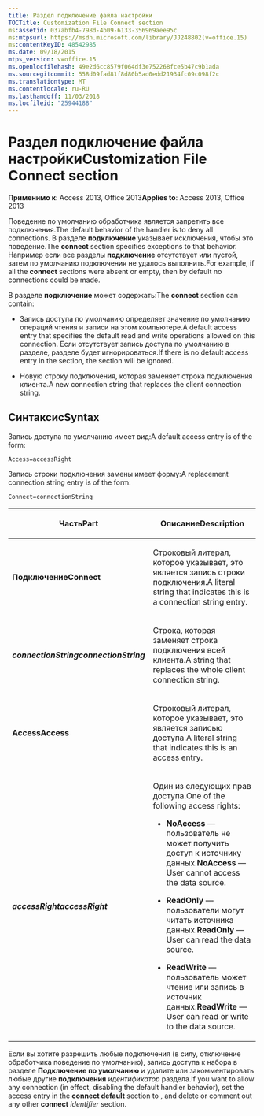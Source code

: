 ```yaml
---
title: Раздел подключение файла настройки
TOCTitle: Customization File Connect section
ms:assetid: 037abfb4-798d-4b09-6133-356969aee95c
ms:mtpsurl: https://msdn.microsoft.com/library/JJ248802(v=office.15)
ms:contentKeyID: 48542985
ms.date: 09/18/2015
mtps_version: v=office.15
ms.openlocfilehash: 49e2d6cc8579f064df3e752268fce5b47c9b1ada
ms.sourcegitcommit: 558d09fad81f8d80b5ad0edd21934fc09c098f2c
ms.translationtype: MT
ms.contentlocale: ru-RU
ms.lasthandoff: 11/03/2018
ms.locfileid: "25944188"
---
```

# <a name="customization-file-connect-section"></a><span data-ttu-id="2c72d-102">Раздел подключение файла настройки</span><span class="sxs-lookup"><span data-stu-id="2c72d-102">Customization File Connect section</span></span>

<span data-ttu-id="2c72d-103">**Применимо к**: Access 2013, Office 2013</span><span class="sxs-lookup"><span data-stu-id="2c72d-103">**Applies to**: Access 2013, Office 2013</span></span>

<span data-ttu-id="2c72d-104">Поведение по умолчанию обработчика является запретить все подключения.</span><span class="sxs-lookup"><span data-stu-id="2c72d-104">The default behavior of the handler is to deny all connections.</span></span> <span data-ttu-id="2c72d-105">В разделе **подключение** указывает исключения, чтобы это поведение.</span><span class="sxs-lookup"><span data-stu-id="2c72d-105">The **connect** section specifies exceptions to that behavior.</span></span> <span data-ttu-id="2c72d-106">Например если все разделы **подключение** отсутствует или пустой, затем по умолчанию подключения не удалось выполнить.</span><span class="sxs-lookup"><span data-stu-id="2c72d-106">For example, if all the **connect** sections were absent or empty, then by default no connections could be made.</span></span>

<span data-ttu-id="2c72d-107">В разделе **подключение** может содержать:</span><span class="sxs-lookup"><span data-stu-id="2c72d-107">The **connect** section can contain:</span></span>

- <span data-ttu-id="2c72d-108">Запись доступа по умолчанию определяет значение по умолчанию операций чтения и записи на этом компьютере.</span><span class="sxs-lookup"><span data-stu-id="2c72d-108">A default access entry that specifies the default read and write operations allowed on this connection.</span></span> <span data-ttu-id="2c72d-109">Если отсутствует запись доступа по умолчанию в разделе, разделе будет игнорироваться.</span><span class="sxs-lookup"><span data-stu-id="2c72d-109">If there is no default access entry in the section, the section will be ignored.</span></span>

- <span data-ttu-id="2c72d-110">Новую строку подключения, которая заменяет строка подключения клиента.</span><span class="sxs-lookup"><span data-stu-id="2c72d-110">A new connection string that replaces the client connection string.</span></span>

## <a name="syntax"></a><span data-ttu-id="2c72d-111">Синтаксис</span><span class="sxs-lookup"><span data-stu-id="2c72d-111">Syntax</span></span>

<span data-ttu-id="2c72d-112">Запись доступа по умолчанию имеет вид:</span><span class="sxs-lookup"><span data-stu-id="2c72d-112">A default access entry is of the form:</span></span>

`Access=accessRight`

<span data-ttu-id="2c72d-113">Запись строки подключения замены имеет форму:</span><span class="sxs-lookup"><span data-stu-id="2c72d-113">A replacement connection string entry is of the form:</span></span>

`Connect=connectionString`

<table>
<colgroup>
<col style="width: 50%" />
<col style="width: 50%" />
</colgroup>
<thead>
<tr class="header">
<th><p><span data-ttu-id="2c72d-114">Часть</span><span class="sxs-lookup"><span data-stu-id="2c72d-114">Part</span></span></p></th>
<th><p><span data-ttu-id="2c72d-115">Описание</span><span class="sxs-lookup"><span data-stu-id="2c72d-115">Description</span></span></p></th>
</tr>
</thead>
<tbody>
<tr class="odd">
<td><p><span data-ttu-id="2c72d-116"><strong>Подключение</strong></span><span class="sxs-lookup"><span data-stu-id="2c72d-116"><strong>Connect</strong></span></span></p></td>
<td><p><span data-ttu-id="2c72d-117">Строковый литерал, которое указывает, это является запись строки подключения.</span><span class="sxs-lookup"><span data-stu-id="2c72d-117">A literal string that indicates this is a connection string entry.</span></span></p></td>
</tr>
<tr class="even">
<td><p><span data-ttu-id="2c72d-118"><strong><em>connectionString</em></strong></span><span class="sxs-lookup"><span data-stu-id="2c72d-118"><strong><em>connectionString</em></strong></span></span></p></td>
<td><p><span data-ttu-id="2c72d-119">Строка, которая заменяет строка подключения всей клиента.</span><span class="sxs-lookup"><span data-stu-id="2c72d-119">A string that replaces the whole client connection string.</span></span></p></td>
</tr>
<tr class="odd">
<td><p><span data-ttu-id="2c72d-120"><strong>Access</strong></span><span class="sxs-lookup"><span data-stu-id="2c72d-120"><strong>Access</strong></span></span></p></td>
<td><p><span data-ttu-id="2c72d-121">Строковый литерал, которое указывает, это является записью доступа.</span><span class="sxs-lookup"><span data-stu-id="2c72d-121">A literal string that indicates this is an access entry.</span></span></p></td>
</tr>
<tr class="even">
<td><p><span data-ttu-id="2c72d-122"><strong><em>accessRight</em></strong></span><span class="sxs-lookup"><span data-stu-id="2c72d-122"><strong><em>accessRight</em></strong></span></span></p></td>
<td><p><span data-ttu-id="2c72d-123">Один из следующих прав доступа.</span><span class="sxs-lookup"><span data-stu-id="2c72d-123">One of the following access rights:</span></span></p>
<p></p>
<ul>
<li><p><span data-ttu-id="2c72d-124"><strong>NoAccess</strong> — пользователь не может получить доступ к источнику данных.</span><span class="sxs-lookup"><span data-stu-id="2c72d-124"><strong>NoAccess</strong> — User cannot access the data source.</span></span></p></li>
<li><p><span data-ttu-id="2c72d-125"><strong>ReadOnly</strong> — пользователи могут читать источника данных.</span><span class="sxs-lookup"><span data-stu-id="2c72d-125"><strong>ReadOnly</strong> — User can read the data source.</span></span></p></li>
<li><p><span data-ttu-id="2c72d-126"><strong>ReadWrite</strong> — пользователь может чтение или запись в источник данных.</span><span class="sxs-lookup"><span data-stu-id="2c72d-126"><strong>ReadWrite</strong> — User can read or write to the data source.</span></span></p></li>
</ul>
<p></p></td>
</tr>
</tbody>
</table>


<span data-ttu-id="2c72d-127">Если вы хотите разрешить любые подключения (в силу, отключение обработчика поведение по умолчанию), запись доступа к набора в разделе **Подключение по умолчанию** и удалите или закомментировать любые другие **подключения** *идентификатор* раздела.</span><span class="sxs-lookup"><span data-stu-id="2c72d-127">If you want to allow any connection (in effect, disabling the default handler behavior), set the access entry in the **connect default** section to , and delete or comment out any other **connect** *identifier* section.</span></span>

